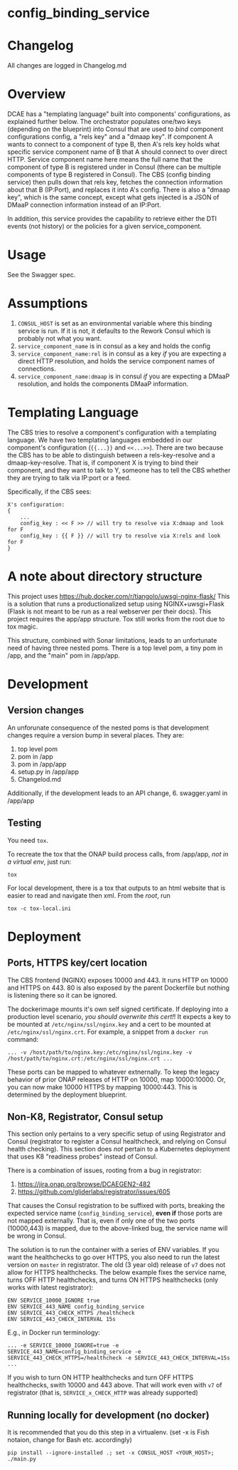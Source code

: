 # config_binding_service

# Changelog
All changes are logged in Changelog.md

# Overview

DCAE has a "templating language" built into components' configurations, as explained further below.
The orchestrator populates one/two keys (depending on the blueprint) into Consul that are used to *bind* component configurations config, a "rels key" and a "dmaap key".
If component A wants to connect to a component of type B, then A's rels key holds what specific service component name of B that A should connect to over direct HTTP.
Service component name here means the full name that the component of type B is registered under in Consul (there can be multiple components of type B registered in Consul).
The CBS (config binding service) then pulls down that rels key, fetches the connection information about that B (IP:Port), and replaces it into A's config.
There is also a "dmaap key", which is the same concept, except what gets injected is a JSON of DMaaP connection information instead of an IP:Port.

In addition, this service provides the capability to retrieve either the DTI events (not history) or the policies for a given service_component.

# Usage
See the Swagger spec.

# Assumptions
1. `CONSUL_HOST` is set as an environmental variable where this binding service is run. If it is not, it defaults to the Rework Consul which is probably not what you want.
2. `service_component_name` is in consul as a key and holds the config
3. `service_component_name:rel` is in consul as a key *if* you are expecting a direct HTTP resolution, and holds the service component names of connections.
4. `service_component_name:dmaap` is in consul *if* you are expecting a DMaaP resolution, and holds the components DMaaP information.

# Templating Language
The CBS tries to resolve a component's configuration with a templating language. We have two templating languages embedded in our component's configuration (`{{...}}` and `<<...>>`). There are two because the CBS has to be able to distinguish between a rels-key-resolve and a dmaap-key-resolve. That is, if component X is trying to bind their component, and they want to talk to Y, someone has to tell the CBS whether they are trying to talk via IP:port or a feed.

Specifically, if the CBS sees:

```
X's configuration:
{
    ...
    config_key : << F >> // will try to resolve via X:dmaap and look for F
    config_key : {{ F }} // will try to resolve via X:rels and look for F
}
```

# A note about directory structure
This project uses https://hub.docker.com/r/tiangolo/uwsgi-nginx-flask/
This is a solution that runs a productionalized setup using NGINX+uwsgi+Flask (Flask is not meant to be run as a real webserver per their docs). This project requires the app/app structure. Tox still works from the root due to tox magic.

This structure, combined with Sonar limitations, leads to an unfortunate need of having three nested poms. There is a top level pom, a tiny pom in /app, and the "main" pom in /app/app.

# Development
## Version changes
An unforunate consequence of the nested poms is that development changes require a version bump in several places. They are:
1. top level pom
2. pom in /app
3. pom in /app/app
4. setup.py in /app/app
5. Changelod.md

Additionally, if the development leads to an API change,
6. swagger.yaml in /app/app

## Testing
You need `tox`.

To recreate the tox that the ONAP build process calls, from /app/app,  *not in a virtual env*, just run:
```
tox
```

For local development, there is a tox that outputs to an html website that is easier to read and navigate then xml. From the *root*, run
```
tox -c tox-local.ini
```

# Deployment

## Ports, HTTPS key/cert location

The CBS frontend (NGINX) exposes 10000 and 443. It runs HTTP on 10000 and HTTPS on 443. 80 is also exposed by the parent Dockerfile but nothing is listening there so it can be ignored.

The dockerimage mounts it's own self signed certificate. If deploying into a production level scenario, *you should overwrite this cert!*! It expects a key to be mounted at `/etc/nginx/ssl/nginx.key` and a cert to be mounted at `/etc/nginx/ssl/nginx.crt`. For example, a snippet from a `docker run` command:

```
... -v /host/path/to/nginx.key:/etc/nginx/ssl/nginx.key -v /host/path/to/nginx.crt:/etc/nginx/ssl/nginx.crt ...
```

These ports can be mapped to whatever extnernally. To keep the legacy behavior of prior ONAP releases of HTTP on 10000, map 10000:10000. Or, you can now make 10000 HTTPS by mapping 10000:443. This is determined by the deployment blueprint.

## Non-K8, Registrator, Consul setup
This section only pertains to a very specific setup of using Registrator and Consul (registrator to register a Consul healthcheck, and relying on Consul health checking). This section does *not* pertain to a Kubernetes deployment that uses K8 "readiness probes" instead of Consul.

There is a combination of issues, rooting from a bug in registrator:
1. https://jira.onap.org/browse/DCAEGEN2-482
2. https://github.com/gliderlabs/registrator/issues/605

That causes the Consul registration to be suffixed with ports, breaking the expected service name (`config_binding_service`), **even if** those ports are not mapped externally. That is, even if only one of the two ports (10000,443) is mapped, due to the above-linked bug, the service name will be wrong in Consul.

The solution is to run the container with a series of ENV variables. If you want the healthchecks to go over HTTPS, you also need to run the latest version on `master` in registrator. The old (3 year old) release of `v7` does not allow for HTTPS healthchecks.  The below example fixes the service name, turns OFF HTTP healthchecks, and turns ON HTTPS healthchecks (only works with latest registrator):

```
ENV SERVICE_10000_IGNORE true
ENV SERVICE_443_NAME config_binding_service
ENV SERVICE_443_CHECK_HTTPS /healthcheck
ENV SERVICE_443_CHECK_INTERVAL 15s
```

E.g., in Docker run terminology:

```
... -e SERVICE_10000_IGNORE=true -e SERVICE_443_NAME=config_binding_service -e SERVICE_443_CHECK_HTTPS=/healthcheck -e SERVICE_443_CHECK_INTERVAL=15s ...
```

If you wish to turn ON HTTP healthchecks and turn OFF HTTPS healthchecks, swith 10000 and 443 above. That will work even with `v7` of registrator (that is, `SERVICE_x_CHECK_HTTP` was already supported)

## Running locally for development (no docker)
It is recommended that you do this step in a virtualenv.
(set -x is Fish notaion, change for Bash etc. accordingly)
```
pip install --ignore-installed .; set -x CONSUL_HOST <YOUR_HOST>; ./main.py
```
